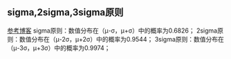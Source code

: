 ## sigma,2sigma,3sigma原则
[参考博客](https://blog.csdn.net/weixin_33398032/article/details/105802949)
sigma原则：数值分布在（μ-σ，μ+σ）中的概率为0.6826；
2sigma原则：数值分布在（μ-2σ，μ+2σ）中的概率为0.9544；
3sigma原则：数值分布在（μ-3σ，μ+3σ）中的概率为0.9974；